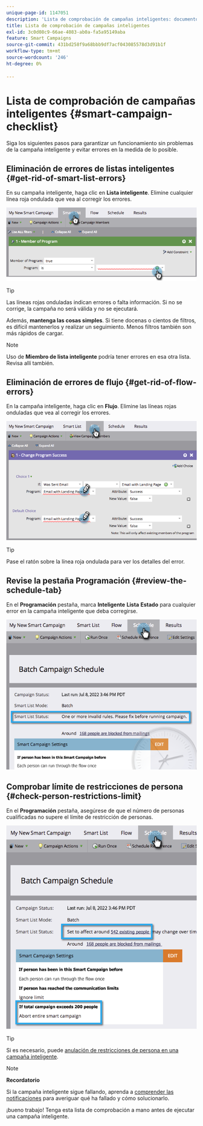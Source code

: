 ```yaml
---
unique-page-id: 1147051
description: 'Lista de comprobación de campañas inteligentes: documentos de Marketo, documentación del producto'
title: Lista de comprobación de campañas inteligentes
exl-id: 3c0d08c9-66ae-4083-ab0a-fa5a95149aba
feature: Smart Campaigns
source-git-commit: 431bd258f9a68bbb9df7acf043085578d3d91b1f
workflow-type: tm+mt
source-wordcount: '246'
ht-degree: 0%

---
```


# Lista de comprobación de campañas inteligentes {#smart-campaign-checklist}

Siga los siguientes pasos para garantizar un funcionamiento sin problemas de la campaña inteligente y evitar errores en la medida de lo posible.

## Eliminación de errores de listas inteligentes {#get-rid-of-smart-list-errors}

En su campaña inteligente, haga clic en **Lista inteligente**. Elimine cualquier línea roja ondulada que vea al corregir los errores.

![](assets/smart-campaign-checklist-1.png)

>[!TIP]
>
>Las líneas rojas onduladas indican errores o falta información. Si no se corrige, la campaña no será válida y no se ejecutará.
>
>Además, **mantenga las cosas simples**. Si tiene docenas o cientos de filtros, es difícil mantenerlos y realizar un seguimiento. Menos filtros también son más rápidos de cargar.

>[!NOTE]
>
>Uso de **Miembro de lista inteligente** podría tener errores en esa otra lista. Revisa allí también.

## Eliminación de errores de flujo {#get-rid-of-flow-errors}

En la campaña inteligente, haga clic en **Flujo**. Elimine las líneas rojas onduladas que vea al corregir los errores.

![](assets/smart-campaign-checklist-2.png)

>[!TIP]
>
>Pase el ratón sobre la línea roja ondulada para ver los detalles del error.

## Revise la pestaña Programación {#review-the-schedule-tab}

En el **Programación** pestaña, marca **Inteligente** **Lista** **Estado** para cualquier error en la campaña inteligente que deba corregirse.

![](assets/smart-campaign-checklist-3.png)

## Comprobar límite de restricciones de persona {#check-person-restrictions-limit}

En el **Programación** pestaña, asegúrese de que el número de personas cualificadas no supere el límite de restricción de personas.

![](assets/smart-campaign-checklist-4.png)

>[!TIP]
>
>Si es necesario, puede [anulación de restricciones de persona en una campaña inteligente](/help/marketo/product-docs/core-marketo-concepts/smart-campaigns/using-smart-campaigns/override-person-restrictions-in-a-smart-campaign.md).

>[!NOTE]
>
>**Recordatorio**
>
>Si la campaña inteligente sigue fallando, aprenda a [comprender las notificaciones](/help/marketo/product-docs/core-marketo-concepts/miscellaneous/understanding-notifications.md) para averiguar qué ha fallado y cómo solucionarlo.

¡bueno trabajo! Tenga esta lista de comprobación a mano antes de ejecutar una campaña inteligente.
